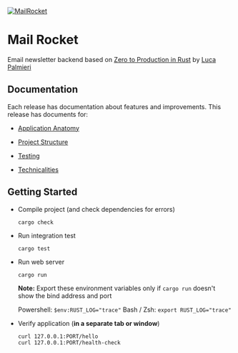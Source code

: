 [![MailRocket](https://github.com/saurabhmshr/mailrocket/actions/workflows/ci.yaml/badge.svg)](https://github.com/saurabhmshr/mailrocket/actions/workflows/ci.yaml)

# Mail Rocket

Email newsletter backend based on [Zero to Production in Rust][1] by [Luca Palmieri][2]

## Documentation

Each release has documentation about features and improvements. This release has documents for:

+ [Application Anatomy][3]

+ [Project Structure][4]

+ [Testing][5]

+ [Technicalities][6]

## Getting Started

+ Compile project (and check dependencies for errors)

  ```
  cargo check
  ```

+ Run integration test

  ```
  cargo test
  ```

+ Run web server

  ```
  cargo run
  ```

  **Note:** Export these environment variables only if `cargo run` doesn't show the bind address and port

  Powershell: `$env:RUST_LOG="trace"`
  Bash / Zsh: `export RUST_LOG="trace"`

+ Verify application (**in a separate tab or window**)

  ```
  curl 127.0.0.1:PORT/hello
  curl 127.0.0.1:PORT/health-check
  ```

[1]: https://www.zero2prod.com/
[2]: https://www.lpalmieri.com/
[3]: ./docs/app-anatomy.md
[4]: ./docs/directory-structure.md
[5]: ./docs/testing.md
[6]: ./docs/technicalities.md
